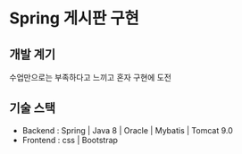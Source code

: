 # Spring 게시판 구현

## 개발 계기

 수업만으로는 부족하다고 느끼고 혼자 구현에 도전
 
## 기술 스택
 - Backend : Spring | Java 8 | Oracle | Mybatis | Tomcat 9.0
 - Frontend : css | Bootstrap   
